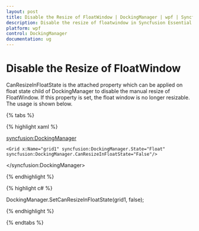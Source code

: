 ```yaml
---
layout: post
title: Disable the Resize of FloatWindow | DockingManager | wpf | Syncfusion
description: Disable the resize of floatwindow in Syncfusion Essential Studio WPF DockingManager control, its elements and more.
platform: wpf
control: DockingManager
documentation: ug
---
```


# Disable the Resize of FloatWindow

CanResizeInFloatState is the attached property which can be applied on float state child of DockingManager to disable the manual resize of FloatWindow.  If this property is set, the float window is no longer resizable. The usage is shown below.

{% tabs %}

{% highlight xaml %}

<syncfusion:DockingManager>

	<Grid x:Name="grid1" syncfusion:DockingManager.State="Float" syncfusion:DockingManager.CanResizeInFloatState="False"/>

</syncfusion:DockingManager>

{% endhighlight %}

{% highlight c# %}

DockingManager.SetCanResizeInFloatState(grid1, false);

{% endhighlight %}

{% endtabs %}

